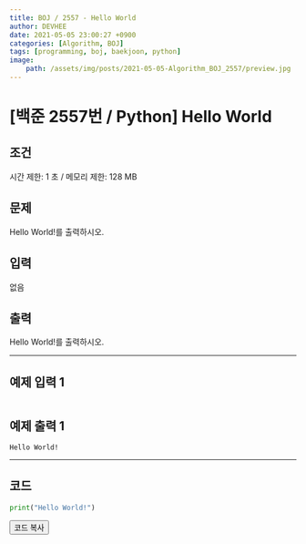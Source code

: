 ```yaml
---
title: BOJ / 2557 - Hello World
author: DEVHEE
date: 2021-05-05 23:00:27 +0900
categories: [Algorithm, BOJ]
tags: [programming, boj, baekjoon, python]
image:
    path: /assets/img/posts/2021-05-05-Algorithm_BOJ_2557/preview.jpg
---
```


# **[백준 2557번 / Python] Hello World**

## **조건**

시간 제한: 1 초 / 메모리 제한: 128 MB

## **문제**

Hello World!를 출력하시오.

## **입력**

없음

## **출력**

Hello World!를 출력하시오.

---

## **예제 입력 1**

```
```

## **예제 출력 1**

```
Hello World!
```

---

## **코드**

```python
print("Hello World!")
```

<div id="copycode" style="display: none;">
print("Hello World!")
</div>

<button onclick="copycode(this.id)">코드 복사</button>
